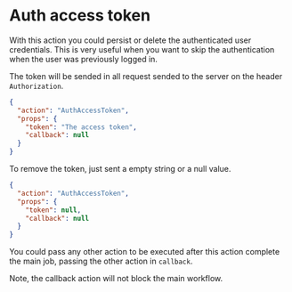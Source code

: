 # Auth access token

With this action you could persist or delete the authenticated user credentials.
This is very useful when you want to skip the authentication when the user was
previously logged in.

The token will be sended in all request sended to the server on the header `Authorization`.

```json
{
  "action": "AuthAccessToken",
  "props": {
    "token": "The access token",
    "callback": null
  }
}
```

To remove the token, just sent a empty string or a null value.

```json
{
  "action": "AuthAccessToken",
  "props": {
    "token": null,
    "callback": null
  }
}
```

You could pass any other action to be executed after this action complete the main job, passing the other action in `callback`.

Note, the callback action will not block the main workflow.
